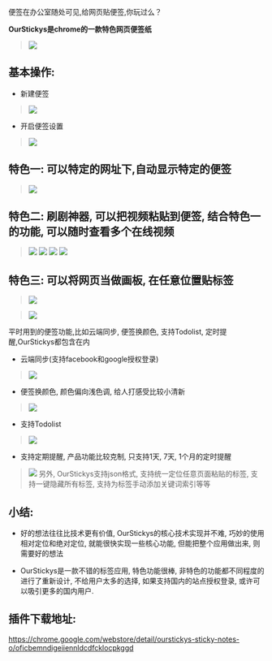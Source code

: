 便签在办公室随处可见,给网页贴便签,你玩过么？

**OurStickys是chrome的一款特色网页便签纸**
> ![](https://upload-images.jianshu.io/upload_images/3203841-931347d5e55616c8.png?imageMogr2/auto-orient/strip%7CimageView2/2/w/1240)

## 基本操作: 
- 新建便签
> ![](https://upload-images.jianshu.io/upload_images/3203841-e9369623bc459a9b.png?imageMogr2/auto-orient/strip%7CimageView2/2/w/1240)
- 开启便签设置
> ![](https://upload-images.jianshu.io/upload_images/3203841-34bfd4da7c8281db.png?imageMogr2/auto-orient/strip%7CimageView2/2/w/1240)



## 特色一: 可以特定的网址下,自动显示特定的便签
> ![](https://upload-images.jianshu.io/upload_images/3203841-3ba65187b42824bb.png?imageMogr2/auto-orient/strip%7CimageView2/2/w/1240)


## 特色二: 刷剧神器, 可以把视频粘贴到便签, 结合特色一的功能, 可以随时查看多个在线视频
> ![](https://upload-images.jianshu.io/upload_images/3203841-412686986c28aeb3.png?imageMogr2/auto-orient/strip%7CimageView2/2/w/1240)
> ![](https://upload-images.jianshu.io/upload_images/3203841-3131ce8eaeb03efa.png?imageMogr2/auto-orient/strip%7CimageView2/2/w/1240)
> ![](https://upload-images.jianshu.io/upload_images/3203841-f02eb16c89c20c1c.png?imageMogr2/auto-orient/strip%7CimageView2/2/w/1240)
> ![](https://upload-images.jianshu.io/upload_images/3203841-11ab575915d65c71.png?imageMogr2/auto-orient/strip%7CimageView2/2/w/1240)

## 特色三: 可以将网页当做画板, 在任意位置贴标签 
> ![](https://upload-images.jianshu.io/upload_images/3203841-eaa92103cf9363af.png?imageMogr2/auto-orient/strip%7CimageView2/2/w/1240)

> ![](https://upload-images.jianshu.io/upload_images/3203841-074fe1eee91a1399.gif?imageMogr2/auto-orient/strip)



 平时用到的便签功能,比如云端同步, 便签换颜色, 支持Todolist, 定时提醒,OurStickys都包含在内
- 云端同步(支持facebook和google授权登录)
> ![](https://upload-images.jianshu.io/upload_images/3203841-be0f78b06e1c93dd.png?imageMogr2/auto-orient/strip%7CimageView2/2/w/1240)



- 便签换颜色, 颜色偏向浅色调, 给人打感受比较小清新

> ![](https://upload-images.jianshu.io/upload_images/3203841-acef7bc99852cee0.png?imageMogr2/auto-orient/strip%7CimageView2/2/w/1240)

- 支持Todolist
> ![](https://upload-images.jianshu.io/upload_images/3203841-f8e7ed23dbd3e33f.png?imageMogr2/auto-orient/strip%7CimageView2/2/w/1240)
- 支持定期提醒, 产品功能比较克制, 只支持1天, 7天, 1个月的定时提醒
> ![](https://upload-images.jianshu.io/upload_images/3203841-e3c7d7f9c7ceb7f5.png?imageMogr2/auto-orient/strip%7CimageView2/2/w/1240)
> 另外,  OurStickys支持json格式, 支持统一定位任意页面粘贴的标签, 支持一键隐藏所有标签, 支持为标签手动添加关键词索引等等



## 小结:
- 好的想法往往比技术更有价值, OurStickys的核心技术实现并不难, 巧妙的使用相对定位和绝对定位, 就能很快实现一些核心功能, 但能把整个应用做出来, 则需要好的想法

- OurStickys是一款不错的标签应用, 特色功能很棒, 非特色的功能都不同程度的进行了重新设计, 不给用户太多的选择,  如果支持国内的站点授权登录, 或许可以吸引更多的国内用户.

## 插件下载地址: 
https://chrome.google.com/webstore/detail/ourstickys-sticky-notes-o/oficbemndigeiiennldcdfcklocpkggd

